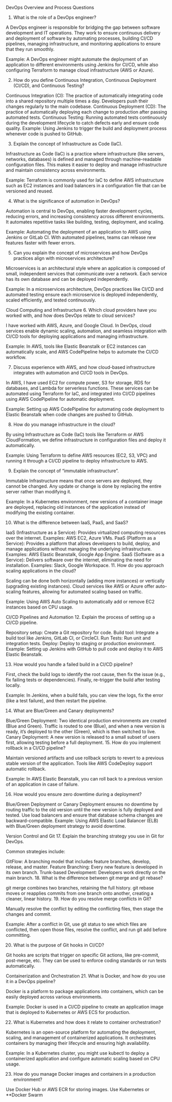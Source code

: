 DevOps Overview and Process Questions
1. What is the role of a DevOps engineer?

A DevOps engineer is responsible for bridging the gap between software development and IT operations. They work to ensure continuous delivery and deployment of software by automating processes, building CI/CD pipelines, managing infrastructure, and monitoring applications to ensure that they run smoothly.

Example: A DevOps engineer might automate the deployment of an application to different environments using Jenkins for CI/CD, while also configuring Terraform to manage cloud infrastructure (AWS or Azure).

2. How do you define Continuous Integration, Continuous Deployment (CI/CD), and Continuous Testing?

Continuous Integration (CI): The practice of automatically integrating code into a shared repository multiple times a day. Developers push their changes regularly to the main codebase.
Continuous Deployment (CD): The practice of automatically deploying each change to production after passing automated tests.
Continuous Testing: Running automated tests continuously during the development lifecycle to catch defects early and ensure code quality.
Example: Using Jenkins to trigger the build and deployment process whenever code is pushed to GitHub.

3. Explain the concept of Infrastructure as Code (IaC).

Infrastructure as Code (IaC) is a practice where infrastructure (like servers, networks, databases) is defined and managed through machine-readable configuration files. This makes it easier to deploy and manage infrastructure and maintain consistency across environments.

Example: Terraform is commonly used for IaC to define AWS infrastructure such as EC2 instances and load balancers in a configuration file that can be versioned and reused.

4. What is the significance of automation in DevOps?

Automation is central to DevOps, enabling faster development cycles, reducing errors, and increasing consistency across different environments. It automates repetitive tasks like building, testing, deployment, and scaling.

Example: Automating the deployment of an application to AWS using Jenkins or GitLab CI. With automated pipelines, teams can release new features faster with fewer errors.

5. Can you explain the concept of microservices and how DevOps practices align with microservices architecture?

Microservices is an architectural style where an application is composed of small, independent services that communicate over a network. Each service has its own database and can be deployed independently.

Example: In a microservices architecture, DevOps practices like CI/CD and automated testing ensure each microservice is deployed independently, scaled efficiently, and tested continuously.

Cloud Computing and Infrastructure
6. Which cloud providers have you worked with, and how does DevOps relate to cloud services?

I have worked with AWS, Azure, and Google Cloud. In DevOps, cloud services enable dynamic scaling, automation, and seamless integration with CI/CD tools for deploying applications and managing infrastructure.

Example: In AWS, tools like Elastic Beanstalk or EC2 instances can automatically scale, and AWS CodePipeline helps to automate the CI/CD workflow.

7. Discuss experience with AWS, and how cloud-based infrastructure integrates with automation and CI/CD tools in DevOps.

In AWS, I have used EC2 for compute power, S3 for storage, RDS for databases, and Lambda for serverless functions. These services can be automated using Terraform for IaC, and integrated into CI/CD pipelines using AWS CodePipeline for automatic deployment.

Example: Setting up AWS CodePipeline for automating code deployment to Elastic Beanstalk when code changes are pushed to GitHub.

8. How do you manage infrastructure in the cloud?

By using Infrastructure as Code (IaC) tools like Terraform or AWS CloudFormation, we define infrastructure in configuration files and deploy it automatically.

Example: Using Terraform to define AWS resources (EC2, S3, VPC) and running it through a CI/CD pipeline to deploy infrastructure to AWS.

9. Explain the concept of “immutable infrastructure”.

Immutable Infrastructure means that once servers are deployed, they cannot be changed. Any update or change is done by replacing the entire server rather than modifying it.

Example: In a Kubernetes environment, new versions of a container image are deployed, replacing old instances of the application instead of modifying the existing container.

10. What is the difference between IaaS, PaaS, and SaaS?

IaaS (Infrastructure as a Service): Provides virtualized computing resources over the internet. Examples: AWS EC2, Azure VMs.
PaaS (Platform as a Service): Provides a platform that allows developers to build, deploy, and manage applications without managing the underlying infrastructure. Examples: AWS Elastic Beanstalk, Google App Engine.
SaaS (Software as a Service): Delivers software over the internet, eliminating the need for installation. Examples: Slack, Google Workspace.
11. How do you approach scaling applications in the cloud?

Scaling can be done both horizontally (adding more instances) or vertically (upgrading existing instances). Cloud services like AWS or Azure offer auto-scaling features, allowing for automated scaling based on traffic.

Example: Using AWS Auto Scaling to automatically add or remove EC2 instances based on CPU usage.

CI/CD Pipelines and Automation
12. Explain the process of setting up a CI/CD pipeline.

Repository setup: Create a Git repository for code.
Build tool: Integrate a build tool like Jenkins, GitLab CI, or CircleCI.
Run Tests: Run unit and integration tests.
Deploy: Deploy to staging or production environment.
Example: Setting up Jenkins with GitHub to pull code and deploy it to AWS Elastic Beanstalk.

13. How would you handle a failed build in a CI/CD pipeline?

First, check the build logs to identify the root cause, then fix the issue (e.g., fix failing tests or dependencies). Finally, re-trigger the build after testing locally.

Example: In Jenkins, when a build fails, you can view the logs, fix the error (like a test failure), and then restart the pipeline.

14. What are Blue/Green and Canary deployments?

Blue/Green Deployment: Two identical production environments are created (Blue and Green). Traffic is routed to one (Blue), and when a new version is ready, it’s deployed to the other (Green), which is then switched to live.
Canary Deployment: A new version is released to a small subset of users first, allowing testing before a full deployment.
15. How do you implement rollback in a CI/CD pipeline?

Maintain versioned artifacts and use rollback scripts to revert to a previous stable version of the application. Tools like AWS CodeDeploy support automatic rollback.

Example: In AWS Elastic Beanstalk, you can roll back to a previous version of an application in case of failure.

16. How would you ensure zero downtime during a deployment?

Blue/Green Deployment or Canary Deployment ensures no downtime by routing traffic to the old version until the new version is fully deployed and tested.
Use load balancers and ensure that database schema changes are backward-compatible.
Example: Using AWS Elastic Load Balancer (ELB) with Blue/Green deployment strategy to avoid downtime.

Version Control and Git
17. Explain the branching strategy you use in Git for DevOps.

Common strategies include:

GitFlow: A branching model that includes feature branches, develop, release, and master.
Feature Branching: Every new feature is developed in its own branch.
Trunk-based Development: Developers work directly on the main branch.
18. What is the difference between git merge and git rebase?

git merge combines two branches, retaining the full history.
git rebase moves or reapplies commits from one branch onto another, creating a cleaner, linear history.
19. How do you resolve merge conflicts in Git?

Manually resolve the conflict by editing the conflicting files, then stage the changes and commit.

Example: After a conflict in Git, use git status to see which files are conflicted, then open those files, resolve the conflict, and run git add <file> before committing.

20. What is the purpose of Git hooks in CI/CD?

Git hooks are scripts that trigger on specific Git actions, like pre-commit, post-merge, etc. They can be used to enforce coding standards or run tests automatically.

Containerization and Orchestration
21. What is Docker, and how do you use it in a DevOps pipeline?

Docker is a platform to package applications into containers, which can be easily deployed across various environments.

Example: Docker is used in a CI/CD pipeline to create an application image that is deployed to Kubernetes or AWS ECS for production.

22. What is Kubernetes and how does it relate to container orchestration?

Kubernetes is an open-source platform for automating the deployment, scaling, and management of containerized applications. It orchestrates containers by managing their lifecycle and ensuring high availability.

Example: In a Kubernetes cluster, you might use kubectl to deploy a containerized application and configure automatic scaling based on CPU usage.

23. How do you manage Docker images and containers in a production environment?

Use Docker Hub or AWS ECR for storing images. Use Kubernetes or **Docker Swarm